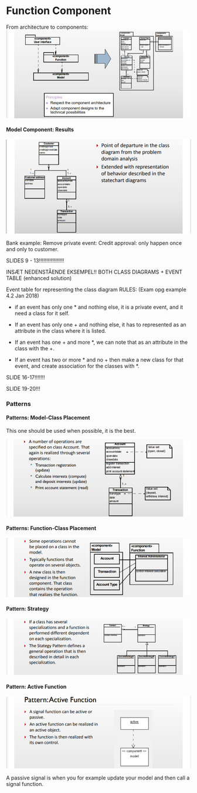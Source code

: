 # Function Component

From architecture to components:
![](.\img\57.png)

#### Model Component: Results

![](.\img\58.png)



Bank example: Remove private event: Credit approval: only happen once and only to customer.

SLIDES 9 - 13!!!!!!!!!!!!!!!!!

INSÆT NEDENSTÅENDE EKSEMPEL!! BOTH CLASS DIAGRAMS + EVENT TABLE (enhanced solution)

Event table for representing the class diagram RULES: (Exam opg example 4.2 Jan 2018)

- if an event has only one * and nothing else, it is a private event, and it need a class for it self.

- If an event has only one + and nothing else, it has to represented as an attribute in the class where it is listed.

- If an event has one + and more *, we can note that as an attribute in the class with the +.
- If an event has two or more * and no + then make a new class for that event, and create association for the classes with *.

SLIDE 16-17!!!!!!!

SLIDE 19-20!!!

### Patterns

#### Patterns: Model-Class Placement

This one should be used when possible, it is the best.

![](.\img\59.png)

#### Patterns: Function-Class Placement

![](.\img\60.png)

#### Pattern: Strategy

![](.\img\61.png)

#### Pattern: Active Function

![](.\img\62.png)

A passive signal is when you for example update your model and then call a signal function.




